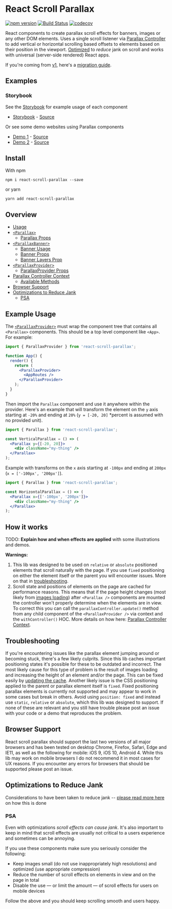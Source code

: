 # React Scroll Parallax

[![npm version](https://badge.fury.io/js/react-scroll-parallax.svg)](https://badge.fury.io/js/react-scroll-parallax) [![Build Status](https://travis-ci.org/jscottsmith/react-scroll-parallax.svg?branch=master)](https://travis-ci.org/jscottsmith/react-scroll-parallax) [![codecov](https://codecov.io/gh/jscottsmith/react-scroll-parallax/branch/master/graph/badge.svg)](https://codecov.io/gh/jscottsmith/react-scroll-parallax)

React components to create parallax scroll effects for banners, images or any other DOM elements. Uses a single scroll listener via [Parallax Controller](https://github.com/jscottsmith/parallax-controller) to add vertical or horizontal scrolling based offsets to elements based on their position in the viewport. [Optimized](https://github.com/jscottsmith/parallax-controller#optimizations-to-reduce-jank) to _reduce_ jank on scroll and works with universal (server-side rendered) React apps.

If you're coming from [v1](https://github.com/jscottsmith/react-scroll-parallax/tree/v1), here's a [migration guide](https://github.com/jscottsmith/react-scroll-parallax/blob/master/docs/migration-guide.md).

## Examples

### Storybook

See the [Storybook](https://react-scroll-parallax-v3.surge.sh) for example usage of each component

- [Storybook](https://react-scroll-parallax-v3.surge.sh) - [Source](/stories)

Or see some demo websites using Parallax components

- [Demo 1](https://jscottsmith.github.io/react-scroll-parallax-examples/examples/parallax-example/) - [Source](https://github.com/jscottsmith/react-scroll-parallax-examples)
- [Demo 2](https://react-scroll-parallax.netlify.com/) - [Source](https://github.com/jscottsmith/react-parallax-site)

## Install

With npm

```
npm i react-scroll-parallax --save
```

or yarn

```
yarn add react-scroll-parallax
```

## Overview

- [Usage](#usage)
- [`<Parallax>`](/docs/parallax-component.md)
  - [Parallax Props](/docs/parallax-component.md#parallax-props)
- [`<ParallaxBanner>`](/docs/parallax-banner-component.md)
  - [Banner Usage](/docs/parallax-banner-component.md#banner-usage)
  - [Banner Props](/docs/parallax-banner-component.md#banner-props)
  - [Banner Layers Prop](/docs/parallax-banner-component.md#banner-layers-prop)
- [`<ParallaxProvider>`](/docs/parallax-provider-component.md)
  - [ParallaxProvider Props](/docs/parallax-provider-component.md#parallaxprovider-props)
- [Parallax Controller Context](/docs/parallax-controller-context.md)
  - [Available Methods](/docs/parallax-controller-context.md#available-methods)
- [Browser Support](#browser-support)
- [Optimizations to Reduce Jank](#optimizations-to-reduce-jank)
  - [PSA](#psa)

## Example Usage

The [`<ParallaxProvider>`](#parallaxprovider) must wrap the component tree that contains all `<Parallax>` components. This should be a top level component like `<App>`. For example:

```jsx
import { ParallaxProvider } from 'react-scroll-parallax';

function App() {
  render() {
    return (
      <ParallaxProvider>
        <AppRoutes />
      </ParallaxProvider>
    );
  }
}
```

Then import the `Parallax` component and use it anywhere within the provider. Here's an example that will transform the element on the `y` axis starting at `-20%` and ending at `20%` (`y = [-20, 20]` \*percent is assumed with no provided unit).

```jsx
import { Parallax } from 'react-scroll-parallax';

const VerticalParallax = () => (
  <Parallax y={[-20, 20]}>
    <div className="my-thing" />
  </Parallax>
);
```

Example with transforms on the `x` axis starting at `-100px` and ending at `200px` (`x = ['-100px', '200px']`).

```jsx
import { Parallax } from 'react-scroll-parallax';

const HorizontalParallax = () => (
  <Parallax x={['-100px', '200px']}>
    <div className="my-thing" />
  </Parallax>
);
```

## How it works

TODO: **Explain how and when effects are applied** with some illustrations and demos.

**Warnings:**

1. This lib was designed to be used on `relative` or `absolute` positioned elements that scroll naturally with the page. If you use `fixed` positioning on either the element itself or the parent you will encounter issues. More on that in [troubleshooting](#troubleshooting).
2. Scroll state and positions of elements on the page are cached for performance reasons. This means that if the page height changes (most likely from [images loading](#example-usage-of-context)) after `<Parallax />` components are mounted the controller won't properly determine when the elements are in view. To correct this you can call the `parallaxController.update()` method from any child component of the `<ParallaxProvider />` via context and the `withController()` HOC. More details on how here: [Parallax Controller Context](#parallax-controller-context).

## Troubleshooting

If you're encountering issues like the parallax element jumping around or becoming stuck, there's a few likely culprits. Since this lib caches important positioning states it's possible for these to be outdated and incorrect. The most likely cause for this type of problem is the result of images loading and increasing the height of an element and/or the page. This can be fixed easily by [updating the cache](#example-usage-of-context). Another likely issue is the CSS positioning applied to the parent or parallax element itself is `fixed`. Fixed positioning parallax elements is currently not supported and may appear to work in some cases but break in others. Avoid using `position: fixed` and instead use `static`, `relative` or `absolute`, which this lib was designed to support. If none of these are relevant and you still have trouble please post an issue with your code or a demo that reproduces the problem.

## Browser Support

React scroll parallax should support the last two versions of all major browsers and has been tested on desktop Chrome, Firefox, Safari, Edge and IE11, as well as the following for mobile: iOS 9, iOS 10, Android 4. While this lib may work on mobile browsers I do not recommend it in most cases for UX reasons. If you encounter any errors for browsers that should be supported please post an issue.

## Optimizations to Reduce Jank

Considerations to have been taken to reduce jank -- [please read more here](https://github.com/jscottsmith/parallax-controller#optimizations-to-reduce-jank) on how this is done

### **PSA**

Even with optimizations _scroll effects can cause jank_. It's also important to keep in mind that scroll effects are usually not critical to a users experience and sometimes can be annoying.

If you use these components make sure you seriously consider the following:

- Keep images small (do not use inappropriately high resolutions) and optimized (use appropriate compression)
- Reduce the number of scroll effects on elements in view and on the page in total
- Disable the use — or limit the amount — of scroll effects for users on mobile devices

Follow the above and you should keep scrolling smooth and users happy.
